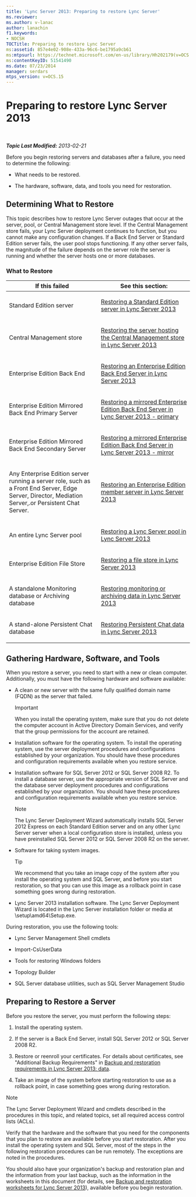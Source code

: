 ```yaml
---
title: 'Lync Server 2013: Preparing to restore Lync Server'
ms.reviewer: 
ms.author: v-lanac
author: lanachin
f1.keywords:
- NOCSH
TOCTitle: Preparing to restore Lync Server
ms:assetid: 857e4e02-908e-433a-96c6-be1795a9cb61
ms:mtpsurl: https://technet.microsoft.com/en-us/library/Hh202179(v=OCS.15)
ms:contentKeyID: 51541490
ms.date: 07/23/2014
manager: serdars
mtps_version: v=OCS.15
---
```


<div data-xmlns="http://www.w3.org/1999/xhtml">

<div class="topic" data-xmlns="http://www.w3.org/1999/xhtml" data-msxsl="urn:schemas-microsoft-com:xslt" data-cs="http://msdn.microsoft.com/">

<div data-asp="http://msdn2.microsoft.com/asp">

# Preparing to restore Lync Server 2013

</div>

<div id="mainSection">

<div id="mainBody">

<span> </span>

_**Topic Last Modified:** 2013-02-21_

Before you begin restoring servers and databases after a failure, you need to determine the following:

  - What needs to be restored.

  - The hardware, software, data, and tools you need for restoration.

<div>

## Determining What to Restore

This topic describes how to restore Lync Server outages that occur at the server, pool, or Central Management store level. If the Central Management store fails, your Lync Server deployment continues to function, but you cannot make any configuration changes. If a Back End Server or Standard Edition server fails, the user pool stops functioning. If any other server fails, the magnitude of the failure depends on the server role the server is running and whether the server hosts one or more databases.

### What to Restore

<table>
<colgroup>
<col style="width: 50%" />
<col style="width: 50%" />
</colgroup>
<thead>
<tr class="header">
<th>If this failed</th>
<th>See this section:</th>
</tr>
</thead>
<tbody>
<tr class="odd">
<td><p>Standard Edition server</p></td>
<td><p><a href="lync-server-2013-restoring-a-standard-edition-server.md">Restoring a Standard Edition server in Lync Server 2013</a></p></td>
</tr>
<tr class="even">
<td><p>Central Management store</p></td>
<td><p><a href="lync-server-2013-restoring-the-server-hosting-the-central-management-store.md">Restoring the server hosting the Central Management store in Lync Server 2013</a></p></td>
</tr>
<tr class="odd">
<td><p>Enterprise Edition Back End</p></td>
<td><p><a href="lync-server-2013-restoring-an-enterprise-edition-back-end-server.md">Restoring an Enterprise Edition Back End Server in Lync Server 2013</a></p></td>
</tr>
<tr class="even">
<td><p>Enterprise Edition Mirrored Back End Primary Server</p></td>
<td><p><a href="lync-server-2013-restoring-a-mirrored-enterprise-edition-back-end-server-primary.md">Restoring a mirrored Enterprise Edition Back End Server in Lync Server 2013 - primary</a></p></td>
</tr>
<tr class="odd">
<td><p>Enterprise Edition Mirrored Back End Secondary Server</p></td>
<td><p><a href="lync-server-2013-restoring-a-mirrored-enterprise-edition-back-end-server-mirror.md">Restoring a mirrored Enterprise Edition Back End Server in Lync Server 2013 - mirror</a></p></td>
</tr>
<tr class="even">
<td><p>Any Enterprise Edition server running a server role, such as a Front End Server, Edge Server, Director, Mediation Server,.or Persistent Chat Server.</p></td>
<td><p><a href="lync-server-2013-restoring-an-enterprise-edition-member-server.md">Restoring an Enterprise Edition member server in Lync Server 2013</a></p></td>
</tr>
<tr class="odd">
<td><p>An entire Lync Server pool</p></td>
<td><p><a href="lync-server-2013-restoring-a-lync-server-pool.md">Restoring a Lync Server pool in Lync Server 2013</a></p></td>
</tr>
<tr class="even">
<td><p>Enterprise Edition File Store</p></td>
<td><p><a href="lync-server-2013-restoring-a-file-store.md">Restoring a file store in Lync Server 2013</a></p></td>
</tr>
<tr class="odd">
<td><p>A standalone Monitoring database or Archiving database</p></td>
<td><p><a href="lync-server-2013-restoring-monitoring-or-archiving-data.md">Restoring monitoring or archiving data in Lync Server 2013</a></p></td>
</tr>
<tr class="even">
<td><p>A stand-alone Persistent Chat database</p></td>
<td><p><a href="lync-server-2013-restoring-persistent-chat-data.md">Restoring Persistent Chat data in Lync Server 2013</a></p></td>
</tr>
</tbody>
</table>


</div>

<div>

## Gathering Hardware, Software, and Tools

When you restore a server, you need to start with a new or clean computer. Additionally, you must have the following hardware and software available:

  - A clean or new server with the same fully qualified domain name (FQDN) as the server that failed.
    
    <div>
    

    > [!IMPORTANT]  
    > When you install the operating system, make sure that you do not delete the computer account in Active Directory Domain Services, and verify that the group permissions for the account are retained.

    
    </div>

  - Installation software for the operating system. To install the operating system, use the server deployment procedures and configurations established by your organization. You should have these procedures and configuration requirements available when you restore service.

  - Installation software for SQL Server 2012 or SQL Server 2008 R2. To install a database server, use the appropriate version of SQL Server and the database server deployment procedures and configurations established by your organization. You should have these procedures and configuration requirements available when you restore service.
    
    <div>
    

    > [!NOTE]  
    > The Lync Server Deployment Wizard automatically installs SQL Server 2012 Express on each Standard Edition server and on any other Lync Server server when a local configuration store is installed, unless you have preinstalled SQL Server 2012 or SQL Server 2008 R2 on the server.

    
    </div>

  - Software for taking system images.
    
    <div>
    

    > [!TIP]  
    > We recommend that you take an image copy of the system after you install the operating system and SQL Server, and before you start restoration, so that you can use this image as a rollback point in case something goes wrong during restoration.

    
    </div>

  - Lync Server 2013 installation software. The Lync Server Deployment Wizard is located in the Lync Server installation folder or media at \\setup\\amd64\\Setup.exe.

During restoration, you use the following tools:

  - Lync Server Management Shell cmdlets

  - Import-CsUserData

  - Tools for restoring Windows folders

  - Topology Builder

  - SQL Server database utilities, such as SQL Server Management Studio

</div>

<div>

## Preparing to Restore a Server

Before you restore the server, you must perform the following steps:

1.  Install the operating system.

2.  If the server is a Back End Server, install SQL Server 2012 or SQL Server 2008 R2.

3.  Restore or reenroll your certificates. For details about certificates, see "Additional Backup Requirements" in [Backup and restoration requirements in Lync Server 2013: data](lync-server-2013-backup-and-restoration-requirements-data.md).

4.  Take an image of the system before starting restoration to use as a rollback point, in case something goes wrong during restoration.

<div>


> [!NOTE]  
> The Lync Server Deployment Wizard and cmdlets described in the procedures in this topic, and related topics, set all required access control lists (ACLs).



</div>

Verify that the hardware and the software that you need for the components that you plan to restore are available before you start restoration. After you install the operating system and SQL Server, most of the steps in the following restoration procedures can be run remotely. The exceptions are noted in the procedures.

You should also have your organization's backup and restoration plan and the information from your last backup, such as the information in the worksheets in this document (for details, see [Backup and restoration worksheets for Lync Server 2013](lync-server-2013-backup-and-restoration-worksheets.md)), available before you begin restoration.

</div>

</div>

<span> </span>

</div>

</div>

</div>

